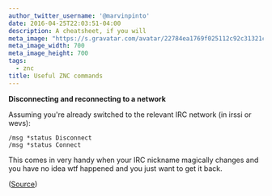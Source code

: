 ```yaml
---
author_twitter_username: '@marvinpinto'
date: 2016-04-25T22:03:51-04:00
description: A cheatsheet, if you will
meta_image: "https://s.gravatar.com/avatar/22784ea1769f025112c92c31321c6bf1?s=700"
meta_image_width: 700
meta_image_height: 700
tags:
  - znc
title: Useful ZNC commands
---
```


**Disconnecting and reconnecting to a network**

Assuming you're already switched to the relevant IRC network (in irssi or wevs):

``` text
/msg *status Disconnect
/msg *status Connect
```

This comes in very handy when your IRC nickname magically changes and you have
no idea wtf happened and you just want to get it back.

([Source](http://wiki.znc.in/Using_commands))
